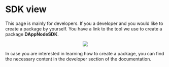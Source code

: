# SDK view

This page is mainly for developers. If you a developer and you would like to create a package by yourself. You have a link to the tool we use to create a package **DAppNodeSDK**.

<p align="center">
    <img src="../../../../img/sdk_view.png"/>
</p>

In case you are interested in learning how to create a package, you can find the necessary content in the developer section of the documentation.
